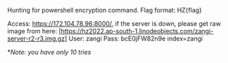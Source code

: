 Hunting for powershell encryption command.
Flag format: HZ{flag}

Access: https://172.104.78.96:8000/, if the server is down, please get raw image from here: [https://hz2022.ap-south-1.linodeobjects.com/zangi-server-r2-r3.img.gz] 
User: zangi 
Pass: bcE0jFW82n9e 
index=zangi

**Note: you have only 10 tries*
